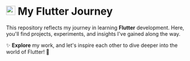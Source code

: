 <h1>
    <img src="https://avatars.githubusercontent.com/u/14101776?s=200&v=4" width=25 height=25 alt="Flutter Logo">
    My Flutter Journey
</h1>

<p>This repository reflects my journey in learning <strong>Flutter</strong> development. Here, you'll find projects, experiments, and insights I've gained along the way.</p>

<p>✨ <strong>Explore</strong> my work, and let's inspire each other to dive deeper into the world of Flutter! 🚀</p>
